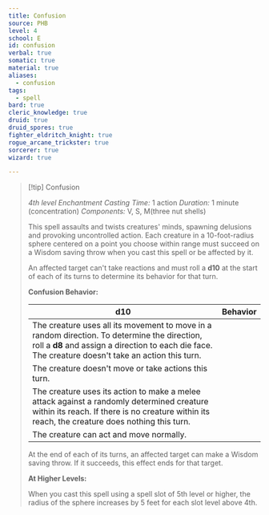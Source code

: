 ```yaml
---
title: Confusion
source: PHB
level: 4
school: E
id: confusion
verbal: true
somatic: true
material: true
aliases:
  - confusion
tags:
  - spell
bard: true
cleric_knowledge: true
druid: true
druid_spores: true
fighter_eldritch_knight: true
rogue_arcane_trickster: true
sorcerer: true
wizard: true

---
```

>[!tip] Confusion
>
> *4th level Enchantment*
> *Casting Time:* 1 action
> *Duration:* 1 minute (concentration)
> *Components:* V, S, M(three nut shells)
>
>This spell assaults and twists creatures' minds, spawning delusions and provoking uncontrolled action. Each creature in a 10-foot-radius sphere centered on a point you choose within range must succeed on a Wisdom saving throw when you cast this spell or be affected by it.
>
>An affected target can't take reactions and must roll a **d10** at the start of each of its turns to determine its behavior for that turn.
>
>**Confusion Behavior:**
>
>| **d10** | Behavior |
>|---|---|
>| The creature uses all its movement to move in a random direction. To determine the direction, roll a **d8** and assign a direction to each die face. The creature doesn't take an action this turn. |
>| The creature doesn't move or take actions this turn. |
>| The creature uses its action to make a melee attack against a randomly determined creature within its reach. If there is no creature within its reach, the creature does nothing this turn. |
>| The creature can act and move normally. |
>
>At the end of each of its turns, an affected target can make a Wisdom saving throw. If it succeeds, this effect ends for that target.
>
>**At Higher Levels:**
>
>When you cast this spell using a spell slot of 5th level or higher, the radius of the sphere increases by 5 feet for each slot level above 4th.
>

